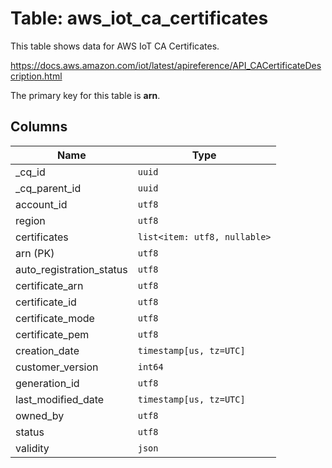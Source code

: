# Table: aws_iot_ca_certificates

This table shows data for AWS IoT CA Certificates.

https://docs.aws.amazon.com/iot/latest/apireference/API_CACertificateDescription.html

The primary key for this table is **arn**.

## Columns

| Name          | Type          |
| ------------- | ------------- |
|_cq_id|`uuid`|
|_cq_parent_id|`uuid`|
|account_id|`utf8`|
|region|`utf8`|
|certificates|`list<item: utf8, nullable>`|
|arn (PK)|`utf8`|
|auto_registration_status|`utf8`|
|certificate_arn|`utf8`|
|certificate_id|`utf8`|
|certificate_mode|`utf8`|
|certificate_pem|`utf8`|
|creation_date|`timestamp[us, tz=UTC]`|
|customer_version|`int64`|
|generation_id|`utf8`|
|last_modified_date|`timestamp[us, tz=UTC]`|
|owned_by|`utf8`|
|status|`utf8`|
|validity|`json`|